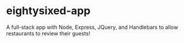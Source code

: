 # eightysixed-app
A full-stack app with Node, Express, JQuery, and Handlebars to allow restaurants to review their guests!
